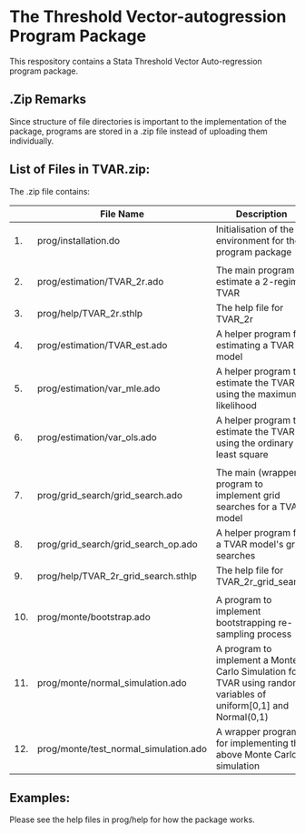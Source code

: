 # The Threshold Vector-autogression Program Package 

This respository contains a Stata Threshold Vector Auto-regression program package.

## .Zip Remarks
Since structure of file directories is important to the implementation of the package, programs are stored in a .zip file instead of uploading them individually.

## List of Files in TVAR.zip:
The .zip file contains:

|     | File Name                                  | Description                                                                                                      |
|-----|--------------------------------------------|------------------------------------------------------------------------------------------------------------------|
| 1.  | prog/installation.do                       | Initialisation of the environment for the program package                                                        |
|     |                                            |                                                                                                                  |
| 2.  | prog/estimation/TVAR_2r.ado                | The main program to estimate a 2-regime TVAR                                                                     |
| 3.  | prog/help/TVAR_2r.sthlp              | The help file for TVAR_2r                                                                                        |
| 4.  | prog/estimation/TVAR_est.ado               | A helper program for estimating a TVAR model                                                                     |
| 5.  | prog/estimation/var_mle.ado                | A helper program to estimate the TVAR using the maximum likelihood                                               |
| 6.  | prog/estimation/var_ols.ado                | A helper program to estimate the TVAR using the ordinary least square                                            |
|     |                                            |                                                                                                                  |
| 7.  | prog/grid_search/grid_search.ado           | The main (wrapper) program to implement grid searches for a TVAR model                                           |
| 8.  | prog/grid_search/grid_search_op.ado        | A helper program for a TVAR model's grid searches                                                                |
| 9.  | prog/help/TVAR_2r_grid_search.sthlp | The help file for TVAR_2r_grid_search                                                                            |
|     |                                            |                                                                                                                  |
| 10. | prog/monte/bootstrap.ado                   | A program to implement bootstrapping re-sampling process                                                         |
| 11. | prog/monte/normal_simulation.ado           | A program to implement a Monte Carlo Simulation for TVAR using random variables of uniform[0,1] and Normal(0,1)  |
| 12. | prog/monte/test_normal_simulation.ado      | A wrapper program for implementing the above Monte Carlo simulation                                              |

## Examples:

Please see the help files in prog/help for how the package works.
